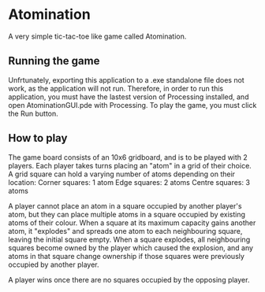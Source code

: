 # Atomination #
A very simple tic-tac-toe like game called Atomination.

## Running the game ##
Unfrtunately, exporting this application to a .exe standalone file does not work, as the application will not run. Therefore, 
in order to run this application, you must have the lastest version of Processing installed, and open AtominationGUI.pde with
Processing. To play the game, you must click the Run button.

## How to play ##
The game board consists of an 10x6 gridboard, and is to be played with 2 players. Each player takes turns placing an "atom"
in a grid of their choice. A grid square can hold a varying number of atoms depending on their location:
Corner squares: 1 atom
Edge squares: 2 atoms
Centre squares: 3 atoms

A player cannot place an atom in a square occupied by another player's atom, but they can place multiple atoms in a square
occupied by existing atoms of their colour. When a square at its maximum capacity gains another atom, it "explodes" and
spreads one atom to each neighbouring square, leaving the initial square empty. When a square explodes, all neighbouring
squares become owned by the player which caused the explosion, and any atoms in that square change ownership if those 
squares were previously occupied by another player.

A player wins once there are no squares occupied by the opposing player.
